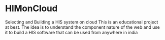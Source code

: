 # HIMonCloud
Selecting and Building a HIS system on cloud
This is an educational project at best. The idea is to understand the component nature of the web and use it to build a HIS software that can be used from anywhere in india
